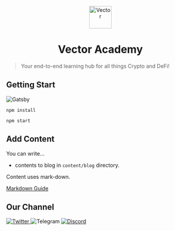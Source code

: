 <p align="center">
  <a href="https://vector.finanace">
    <img alt="Vector" src="https://res.cloudinary.com/wet932/image/upload/v1627141901/ETC/VectorIcon.png" width="60" />
  </a>
</p>
<h1 align="center">
  Vector Academy
</h1>

> Your end-to-end learning hub for all things Crypto and DeFi!

## Getting Start

<img src="https://img.shields.io/badge/Gatsby-663399?style=for-the-badge&logo=gatsby&logoColor=white" alt="Gatsby"/>

```
npm install

npm start
```

## Add Content

You can write...

- contents to blog in `content/blog` directory.

Content uses mark-down.

[Markdown Guide](https://www.markdownguide.org/)

## Our Channel

<a href="https://twitter.com/Vector__Finance">
<img src="https://img.shields.io/badge/Twitter-1DA1F2?style=for-the-badge&logo=twitter&logoColor=white" alt="Twitter"/>
</a>

<img src="https://img.shields.io/badge/Telegram-2CA5E0?style=for-the-badge&logo=telegram&logoColor=white" alt="Telegram" onClick=""/>

<a href="https://discord.gg/aHBewbNQ">
<img src="https://img.shields.io/badge/Discord-7289DA?style=for-the-badge&logo=discord&logoColor=white" alt="Discord"/>
</a>
